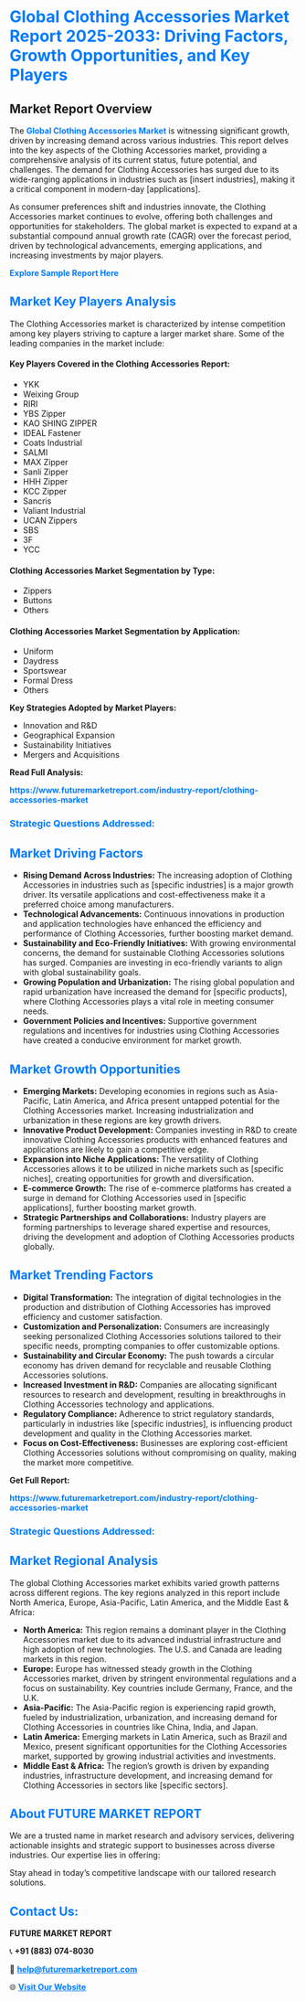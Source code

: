 <h1 style="color: #007BFF;">Global Clothing Accessories Market Report 2025-2033: Driving Factors, Growth Opportunities, and Key Players</h1>

<section id="overview">
<h2>Market Report Overview</h2>
<p>The <a href="https://www.futuremarketreport.com/industry-report/clothing-accessories-market" style="color: #007BFF; text-decoration: none;"><strong>Global Clothing Accessories Market</strong></a> is witnessing significant growth, driven by increasing demand across various industries. This report delves into the key aspects of the Clothing Accessories market, providing a comprehensive analysis of its current status, future potential, and challenges. The demand for Clothing Accessories has surged due to its wide-ranging applications in industries such as [insert industries], making it a critical component in modern-day [applications].</p>
<p>As consumer preferences shift and industries innovate, the Clothing Accessories market continues to evolve, offering both challenges and opportunities for stakeholders. The global market is expected to expand at a substantial compound annual growth rate (CAGR) over the forecast period, driven by technological advancements, emerging applications, and increasing investments by major players.</p>
</section>

<section id="overview">
<p><a href="https://www.futuremarketreport.com/request-sample/reportId=83439" style="color: #007BFF; text-decoration: none;"><strong>Explore Sample Report Here</strong></a></p>
</section>

<section id="key-players">
<h2 style="color: #007BFF;">Market Key Players Analysis</h2>
<p>The Clothing Accessories market is characterized by intense competition among key players striving to capture a larger market share. Some of the leading companies in the market include:</p>
<h4>Key Players Covered in the Clothing Accessories Report:</h4>
<ul><li>YKK</li><li>Weixing Group</li><li>RIRI</li><li>YBS Zipper</li><li>KAO SHING ZIPPER</li><li>IDEAL Fastener</li><li>Coats Industrial</li><li>SALMI</li><li>MAX Zipper</li><li>Sanli Zipper</li><li>HHH Zipper</li><li>KCC Zipper</li><li>Sancris</li><li>Valiant Industrial</li><li>UCAN Zippers</li><li>SBS</li><li>3F</li><li>YCC</li></ul>
<h4>Clothing Accessories Market Segmentation by Type:</h4>
<ul><li>Zippers</li><li>Buttons</li><li>Others</li></ul>

<h4>Clothing Accessories Market Segmentation by Application:</h4>
<ul><li>Uniform</li><li>Daydress</li><li>Sportswear</li><li>Formal Dress</li><li>Others</li></ul>
<p><strong>Key Strategies Adopted by Market Players:</strong></p>
<ul>
<li>Innovation and R&D</li>
<li>Geographical Expansion</li>
<li>Sustainability Initiatives</li>
<li>Mergers and Acquisitions</li>
</ul>
</section>

<section>
<p><strong>Read Full Analysis: </strong></p><a href="https://www.futuremarketreport.com/industry-report/clothing-accessories-market" style="color: #007BFF; text-decoration: none;"><strong>https://www.futuremarketreport.com/industry-report/clothing-accessories-market</strong></a>
<h3 style="color: #007BFF;">Strategic Questions Addressed:</h3>
</section>

<section id="driving-factors">
<h2 style="color: #007BFF;">Market Driving Factors</h2>
<ul>
<li><strong>Rising Demand Across Industries:</strong> The increasing adoption of Clothing Accessories in industries such as [specific industries] is a major growth driver. Its versatile applications and cost-effectiveness make it a preferred choice among manufacturers.</li>
<li><strong>Technological Advancements:</strong> Continuous innovations in production and application technologies have enhanced the efficiency and performance of Clothing Accessories, further boosting market demand.</li>
<li><strong>Sustainability and Eco-Friendly Initiatives:</strong> With growing environmental concerns, the demand for sustainable Clothing Accessories solutions has surged. Companies are investing in eco-friendly variants to align with global sustainability goals.</li>
<li><strong>Growing Population and Urbanization:</strong> The rising global population and rapid urbanization have increased the demand for [specific products], where Clothing Accessories plays a vital role in meeting consumer needs.</li>
<li><strong>Government Policies and Incentives:</strong> Supportive government regulations and incentives for industries using Clothing Accessories have created a conducive environment for market growth.</li>
</ul>
</section>

<section id="growth-opportunities">
<h2 style="color: #007BFF;">Market Growth Opportunities</h2>
<ul>
<li><strong>Emerging Markets:</strong> Developing economies in regions such as Asia-Pacific, Latin America, and Africa present untapped potential for the Clothing Accessories market. Increasing industrialization and urbanization in these regions are key growth drivers.</li>
<li><strong>Innovative Product Development:</strong> Companies investing in R&D to create innovative Clothing Accessories products with enhanced features and applications are likely to gain a competitive edge.</li>
<li><strong>Expansion into Niche Applications:</strong> The versatility of Clothing Accessories allows it to be utilized in niche markets such as [specific niches], creating opportunities for growth and diversification.</li>
<li><strong>E-commerce Growth:</strong> The rise of e-commerce platforms has created a surge in demand for Clothing Accessories used in [specific applications], further boosting market growth.</li>
<li><strong>Strategic Partnerships and Collaborations:</strong> Industry players are forming partnerships to leverage shared expertise and resources, driving the development and adoption of Clothing Accessories products globally.</li>
</ul>
</section>

<section id="trending-factors">
<h2 style="color: #007BFF;">Market Trending Factors</h2>
<ul>
<li><strong>Digital Transformation:</strong> The integration of digital technologies in the production and distribution of Clothing Accessories has improved efficiency and customer satisfaction.</li>
<li><strong>Customization and Personalization:</strong> Consumers are increasingly seeking personalized Clothing Accessories solutions tailored to their specific needs, prompting companies to offer customizable options.</li>
<li><strong>Sustainability and Circular Economy:</strong> The push towards a circular economy has driven demand for recyclable and reusable Clothing Accessories solutions.</li>
<li><strong>Increased Investment in R&D:</strong> Companies are allocating significant resources to research and development, resulting in breakthroughs in Clothing Accessories technology and applications.</li>
<li><strong>Regulatory Compliance:</strong> Adherence to strict regulatory standards, particularly in industries like [specific industries], is influencing product development and quality in the Clothing Accessories market.</li>
<li><strong>Focus on Cost-Effectiveness:</strong> Businesses are exploring cost-efficient Clothing Accessories solutions without compromising on quality, making the market more competitive.</li>
</ul>
</section>

<section>
<p><strong>Get Full Report: </strong></p><a href="https://www.futuremarketreport.com/industry-report/clothing-accessories-market" style="color: #007BFF; text-decoration: none;"><strong>https://www.futuremarketreport.com/industry-report/clothing-accessories-market</strong></a>
<h3 style="color: #007BFF;">Strategic Questions Addressed:</h3>
</section>


<section id="regional-analysis">
<h2 style="color: #007BFF;">Market Regional Analysis</h2>
<p>The global Clothing Accessories market exhibits varied growth patterns across different regions. The key regions analyzed in this report include North America, Europe, Asia-Pacific, Latin America, and the Middle East & Africa:</p>
<ul>
<li><strong>North America:</strong> This region remains a dominant player in the Clothing Accessories market due to its advanced industrial infrastructure and high adoption of new technologies. The U.S. and Canada are leading markets in this region.</li>
<li><strong>Europe:</strong> Europe has witnessed steady growth in the Clothing Accessories market, driven by stringent environmental regulations and a focus on sustainability. Key countries include Germany, France, and the U.K.</li>
<li><strong>Asia-Pacific:</strong> The Asia-Pacific region is experiencing rapid growth, fueled by industrialization, urbanization, and increasing demand for Clothing Accessories in countries like China, India, and Japan.</li>
<li><strong>Latin America:</strong> Emerging markets in Latin America, such as Brazil and Mexico, present significant opportunities for the Clothing Accessories market, supported by growing industrial activities and investments.</li>
<li><strong>Middle East & Africa:</strong> The region’s growth is driven by expanding industries, infrastructure development, and increasing demand for Clothing Accessories in sectors like [specific sectors].</li>
</ul>
</section>

<footer>
<h2 style="color: #007BFF;">About FUTURE MARKET REPORT</h2>
<p>We are a trusted name in market research and advisory services, delivering actionable insights and strategic support to businesses across diverse industries. Our expertise lies in offering:</p>

<p>Stay ahead in today’s competitive landscape with our tailored research solutions.</p>

<h2 style="color: #007BFF;">Contact Us:</h2>
<p><strong>FUTURE MARKET REPORT</strong></p>
<p>📞 <strong>+91 (883) 074-8030</strong></p>
<p>📧 <strong><a href="mailto:help@futuremarketreport.com" style="color: #007BFF;">help@futuremarketreport.com</a></strong></p>
<p>🌐 <strong><a href="https://www.futuremarketreport.com/" style="color: #007BFF;">Visit Our Website</a></strong></p>
</footer>